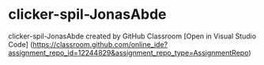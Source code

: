# clicker-spil-JonasAbde
clicker-spil-JonasAbde created by GitHub Classroom
[Open in Visual Studio Code] (https://classroom.github.com/online_ide?assignment_repo_id=12244829&assignment_repo_type=AssignmentRepo)


